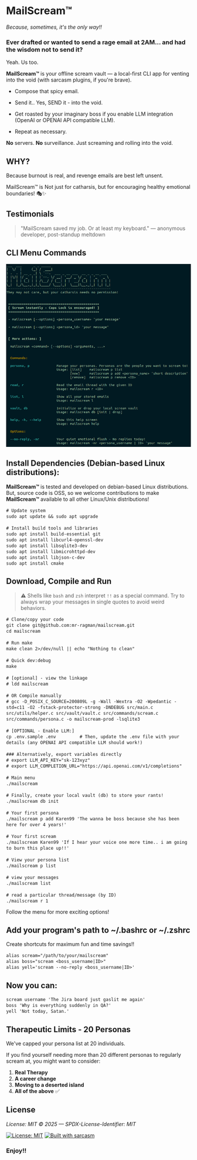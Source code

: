 # MailScream&trade;

_Because, sometimes, it's the only way!!_

### Ever drafted or wanted to send a rage email at 2AM... and had the wisdom not to send it?

Yeah. Us too.

**MailScream&trade;** is your offline scream vault — a local-first CLI app for venting into the void (with sarcasm plugins, if you're brave).

* Compose that spicy email.

* Send it.. Yes, SEND it - into the void.

* Get roasted by your imaginary boss if you enable LLM integration (OpenAI or OPENAI API compatible LLM).

* Repeat as necessary.

**No** servers. **No** surveillance. Just screaming and rolling into the void.

## WHY?

Because burnout is real, and revenge emails are best left unsent.

MailScream&trade; is Not just for catharsis, but for encouraging healthy emotional boundaries! 🎭✨


## Testimonials

> "MailScream saved my job. Or at least my keyboard." — anonymous developer, post-standup meltdown

## CLI Menu Commands

![MailScream Main Menu](images/main-menu.png)


## Install Dependencies (Debian-based Linux distributions):

**MailScream&trade;** is tested and developed on debian-based Linux distributions. But, source code is OSS, so we welcome contributions 
to make **MailScream&trade;** available to all other Linux/Unix distributions!

```shell
# Update system
sudo apt update && sudo apt upgrade

# Install build tools and libraries
sudo apt install build-essential git
sudo apt install libcurl4-openssl-dev
sudo apt install libsqlite3-dev
sudo apt install libmicrohttpd-dev
sudo apt install libjson-c-dev
sudo apt install cmake

```

## Download, Compile and Run

> ⚠️ Shells like `bash` and `zsh` interpret `!!` as a special command. 
> Try to always wrap your messages in single quotes to avoid weird behaviors.

```shell
# Clone/copy your code
git clone git@github.com:mr-ragman/mailscream.git
cd mailscream

# Run make
make clean 2>/dev/null || echo "Nothing to clean"

# Quick dev:debug
make

# [optional] - view the linkage
# ldd mailscream

# OR Compile manually
# gcc -D_POSIX_C_SOURCE=200809L -g -Wall -Wextra -O2 -Wpedantic -std=c11 -O2 -fstack-protector-strong -DNDEBUG src/main.c src/utils/helper.c src/vault/vault.c src/commands/scream.c src/commands/persona.c -o mailscream-prod -lsqlite3

# [OPTIONAL - Enable LLM:] 
cp .env.sample .env         # Then, update the .env file with your details (any OPENAI API compatible LLM should work!)

### Alternatively, export variables directly
# export LLM_API_KEY="sk-123xyz"
# export LLM_COMPLETION_URL="https://api.openai.com/v1/completions"

# Main menu
./mailscream

# Finally, create your local vault (db) to store your rants!
./mailscream db init

# Your first persona
./mailscream p add Karen99 'The wanna be boss because she has been here for over 4 years!'

# Your first scream
./mailscream Karen99 'If I hear your voice one more time.. i am going to burn this place up!!'

# View your persona list
./mailscream p list

# view your messages
./mailscream list

# read a particular thread/message (by ID)
./mailscream r 1
```

Follow the menu for more exciting options! 

## Add your program's path to ~/.bashrc or ~/.zshrc

Create shortcuts for maximum fun and time savings!!

```shell
alias scream="/path/to/your/mailscream"
alias boss="scream <boss_username|ID>"
alias yell='scream --no-reply <boss_username|ID>'
```

## Now you can:

```shell
scream username 'The Jira board just gaslit me again'
boss 'Why is everything suddenly in QA?'
yell 'Not today, Satan.'
```

## Therapeutic Limits - 20 Personas
We've capped your persona list at 20 individuals. 

If you find yourself needing more than 20 different personas to regularly scream at, you might want to consider:

1. **Real Therapy** 
2. **A career change**
3. **Moving to a deserted island**
4. **All of the above** ✅

## License

_License: MIT © 2025 — SPDX-License-Identifier: MIT_

[![License: MIT](https://img.shields.io/badge/License-MIT-yellow.svg)](LICENSE)
[![Built with sarcasm](https://img.shields.io/badge/mood-sarcasm-orange)](#)


### Enjoy!!
